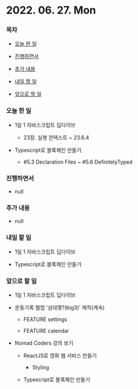 # 2022. 06. 27. Mon

### 목차

- [오늘 한 일](#오늘-한-일)

- [진행하면서](#진행하면서)

- [추가 내용](#추가-내용)

- [내일 할 일](#내일-할-일)

- [앞으로 할 일](#앞으로-할-일)

### 오늘 한 일

- 1일 1 자바스크립트 딥다이브

  - 23장. 실행 컨텍스트 ~ 23.6.4

- Typescript로 블록체인 만들기

  - #5.3 Declaration Files ~ #5.6 DefinitelyTyped

### 진행하면서

- null

### 추가 내용

- null

### 내일 할 일

- 1일 1 자바스크립트 딥다이브

- Typescript로 블록체인 만들기

### 앞으로 할 일

- 1일 1 자바스크립트 딥다이브

- 운동기록 웹앱 '삼대몇?(big3)' 제작(계속)

  - FEATURE settings

  - FEATURE calendar

- Nomad Coders 강의 보기

  - ReactJS로 영화 웹 서비스 만들기

    - Styling

  - Typescript로 블록체인 만들기

<br><br>
